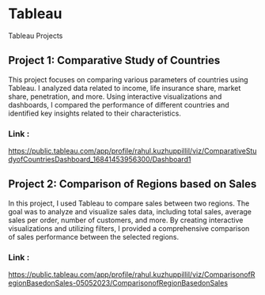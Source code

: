 # Tableau
 Tableau Projects


## Project 1: Comparative Study of Countries

This project focuses on comparing various parameters of countries using Tableau. I analyzed data related to income, life insurance share, market share, penetration, and more. Using interactive visualizations and dashboards, I compared the performance of different countries and identified key insights related to their characteristics.

### Link : 
https://public.tableau.com/app/profile/rahul.kuzhuppillil/viz/ComparativeStudyofCountriesDashboard_16841453956300/Dashboard1



## Project 2: Comparison of Regions based on Sales

In this project, I used Tableau to compare sales between two regions. The goal was to analyze and visualize sales data, including total sales, average sales per order, number of customers, and more. By creating interactive visualizations and utilizing filters, I provided a comprehensive comparison of sales performance between the selected regions.

### Link : 
https://public.tableau.com/app/profile/rahul.kuzhuppillil/viz/ComparisonofRegionBasedonSales-05052023/ComparisonofRegionBasedonSales

